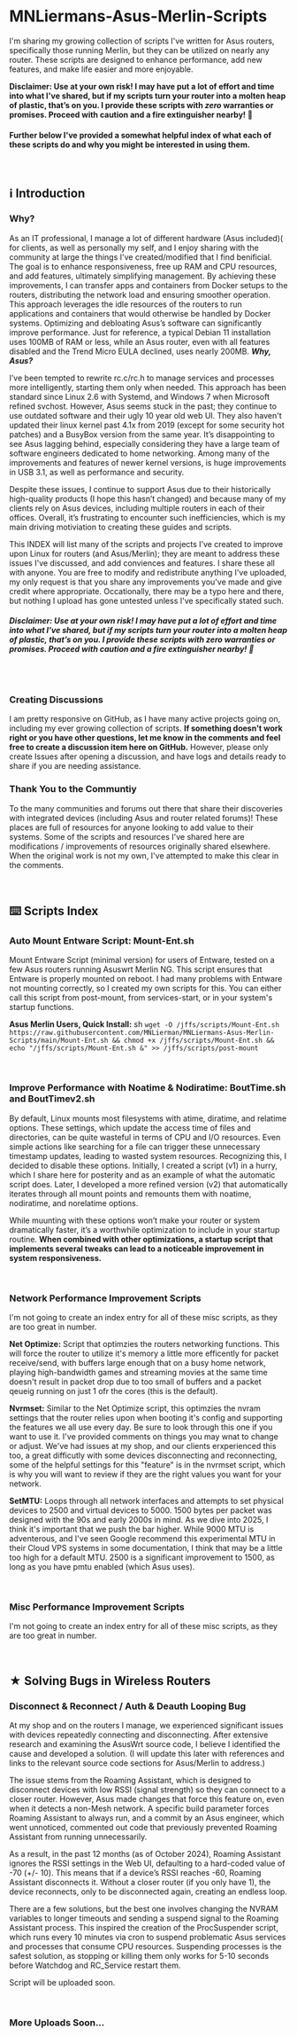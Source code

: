 # MNLiermans-Asus-Merlin-Scripts
I'm sharing my growing collection of scripts I've written for Asus routers, specifically those running Merlin, but they can be utilized on nearly any router. These scripts are designed to enhance performance, add new features, and make life easier and more enjoyable.

**Disclaimer: Use at your own risk! I may have put a lot of effort and time into what I've shared, but if my scripts turn your router into a molten heap of plastic, that’s on you. I provide these scripts with _zero_ warranties or promises. Proceed with caution and a fire extinguisher nearby! 🧯** 

#### Further below I've provided a somewhat helpful index of what each of these scripts do and why you might be interested in using them.

<br>

## ℹ️ Introduction

### Why?
As an IT professional, I manage a lot of different hardware (Asus included)( for clients, as well as personally my self, and I enjoy sharing with the community at large the things I've created/modified that I find benificial. The goal is to enhance responsiveness, free up RAM and CPU resources, and add features, ultimately simplifying management. By achieving these improvements, I can transfer apps and containers from Docker setups to the routers, distributing the network load and ensuring smoother operation. This approach leverages the idle resources of the routers to run applications and containers that would otherwise be handled by Docker systems. Optimizing and debloating Asus’s software can significantly improve performance. Just for reference, a typical Debian 11 installation uses 100MB of RAM or less, while an Asus router, even with all features disabled and the Trend Micro EULA declined, uses nearly 200MB.  ***Why, Asus?***

I’ve been tempted to rewrite rc.c/rc.h to manage services and processes more intelligently, starting them only when needed. This approach has been standard since Linux 2.6 with Systemd, and Windows 7 when Microsoft refined svchost. However, Asus seems stuck in the past; they continue to use outdated software and their ugly 10 year old web UI. They also haven't updated their linux kernel past 4.1x from 2019 (except for some security hot patches) and a BusyBox version from the same year. It’s disappointing to see Asus lagging behind, especially considering they have a large team of software engineers dedicated to home networking. Among many of the improvements and features of newer kernel versions, is huge improvements in USB 3.1, as well as performance and security.

Despite these issues, I continue to support Asus due to their historically high-quality products (I hope this hasn’t changed) and because many of my clients rely on Asus devices, including multiple routers in each of their offices. Overall, it’s frustrating to encounter such inefficiencies, which is my main driving motiviation to creating these guides and scripts.

This INDEX will list many of the scripts and projects I’ve created to improve upon Linux for routers (and Asus/Merlin); they are meant to address these issues I've discussed, and add conviences and features. I share these all with anyone. You are free to modify and redistribute anything I've uploaded, my only request is that you share any improvements you've made and give credit where appropriate. Occationally, there may be a typo here and there, but nothing I upload has gone untested unless I've specifically stated such.

###### **Disclaimer: Use at your own risk! I may have put a lot of effort and time into what I've shared, but if my scripts turn your router into a molten heap of plastic, that’s on you. I provide these scripts with _zero_ warranties or promises. Proceed with caution and a fire extinguisher nearby! 🧯**

<br>

### Creating Discussions
I am pretty responsive on GitHub, as I have many active projects going on, including my ever growing collection of scripts. **If something doesn't work right or you have other questions, let me know in the comments and feel free to create a discussion item here on GitHub.** However, please only create Issues after opening a discussion, and have logs and details ready to share if you are needing assistance.

### Thank You to the Communtiy
To the many communities and forums out there that share their discoveries with integrated devices (including Asus and router related forums)! These places are full of resources for anyone looking to add value to their systems. Some of the scripts and resources I've shared here are modifications / improvements of resources originally shared elsewhere. When the original work is not my own, I've attempted to make this clear in the comments.

<br>

## ⌨️ Scripts Index

### Auto Mount Entware Script: Mount-Ent.sh
Mount Entware Script (minimal version) for users of Entware, tested on a few Asus routers running Asuswrt Merlin NG. This script ensures that Entware is properly mounted on reboot. I had many problems with Entware not mounting correctly, so I created my own scripts for this. You can either call this script from post-mount, from services-start, or in your system's startup functions.

**Asus Merlin Users, Quick Install:** sh ```wget -O /jffs/scripts/Mount-Ent.sh https://raw.githubusercontent.com/MNLierman/MNLiermans-Asus-Merlin-Scripts/main/Mount-Ent.sh && chmod +x /jffs/scripts/Mount-Ent.sh && echo "/jffs/scripts/Mount-Ent.sh &" >> /jffs/scripts/post-mount```

<br>

### Improve Performance with Noatime & Nodiratime: BoutTime.sh and BoutTimev2.sh
By default, Linux mounts most filesystems with atime, diratime, and relatime options. These settings, which update the access time of files and directories, can be quite wasteful in terms of CPU and I/O resources. Even simple actions like searching for a file can trigger these unnecessary timestamp updates, leading to wasted system resources. Recognizing this, I decided to disable these options. Initially, I created a script (v1) in a hurry, which I share here for posterity and as an example of what the automatic script does. Later, I developed a more refined version (v2) that automatically iterates through all mount points and remounts them with noatime, nodiratime, and norelatime options.

While muunting with these options won’t make your router or system dramatically faster, it’s a worthwhile optimization to include in your startup routine. **When combined with other optimizations, a startup script that implements several tweaks can lead to a noticeable improvement in system responsiveness.**

<br>

### Network Performance Improvement Scripts
I'm not going to create an index entry for all of these misc scripts, as they are too great in number.

**Net Optimize:** Script that optimzies the routers networking functions. This will force the router to utilize it's memory a little more efficently for packet receive/send, with buffers large enough that on a busy home network, playing high-bandwidth games and streaming movies at the same time doesn't result in packet drop due to too small of buffers and a packet qeueig running on just 1 ofr the cores (this is the default).

**Nvrmset:** Similar to the Net Optimize script, this optimzies the nvram settings that the router relies upon when booting it's config and supporting the features we all use every day. Be sure to look through this one if you want to use it. I've provided comments on things you may wnat to change or adjust. We've had issues at my shop, and our clients erxperienced this too, a great difficutly with some devices disconnecting and reconnecting, some of the helpful settings for this "feature" is in the nvrmset script, which is why you will want to review if they are the right values you want for your network.

**SetMTU:** Loops through all network interfaces and attempts to set physical devices to 2500 and virtual devices to 5000. 1500 bytes per packet was designed with the 90s and early 2000s in mind. As we dive into 2025, I think it's important that we push the bar higher. While 9000 MTU is adventerous, and I've seen Google recommend this experimental MTU in their Cloud VPS systems in some documentation, I think that may be a little too high for a default MTU. 2500 is a significant improvement to 1500, as long as you have pmtu enabled (which Asus uses).

<br>

### Misc Performance Improvement Scripts
I'm not going to create an index entry for all of these misc scripts, as they are too great in number.

<br>

## ★ Solving Bugs in Wireless Routers

### Disconnect & Reconnect / Auth & Deauth Looping Bug
At my shop and on the routers I manage, we experienced significant issues with devices repeatedly connecting and disconnecting. After extensive research and examining the AsusWrt source code, I believe I identified the cause and developed a solution. (I will update this later with references and links to the relevant source code sections for Asus/Merlin to address.)

The issue stems from the Roaming Assistant, which is designed to disconnect devices with low RSSI (signal strength) so they can connect to a closer router. However, Asus made changes that force this feature on, even when it detects a non-Mesh network. A specific build parameter forces Roaming Assistant to always run, and a commit by an Asus engineer, which went unnoticed, commented out code that previously prevented Roaming Assistant from running unnecessarily.

As a result, in the past 12 months (as of October 2024), Roaming Assistant ignores the RSSI settings in the Web UI, defaulting to a hard-coded value of -70 (+/- 10). This means that if a device’s RSSI reaches -60, Roaming Assistant disconnects it. Without a closer router (if you only have 1), the device reconnects, only to be disconnected again, creating an endless loop.

There are a few solutions, but the best one involves changing the NVRAM variables to longer timeouts and sending a suspend signal to the Roaming Assistant process. This inspired the creation of the ProcSuspender script, which runs every 10 minutes via cron to suspend problematic Asus services and processes that consume CPU resources. Suspending processes is the safest solution, as stopping or killing them only works for 5-10 seconds before Watchdog and RC_Service restart them.

Script will be uploaded soon.

<br>

### More Uploads Soon...
 
